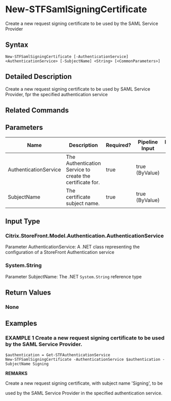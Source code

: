 ﻿# New-STFSamlSigningCertificate

Create a new request signing certificate to be used by the SAML Service Provider

## Syntax

```
New-STFSamlSigningCertificate [-AuthenticationService] <AuthenticationService> [-SubjectName] <String> [<CommonParameters>]
```

## Detailed Description

Create a new request signing certificate to be used by SAML Service Provider, fpr the specified authentication service

## Related Commands


## Parameters

| Name   | Description | Required? | Pipeline Input | Default Value |
| --- | --- | --- | --- | --- |
|AuthenticationService|The Authentication Service to create the certificate for.|true|true (ByValue)| |
|SubjectName|The certificate subject name.|true|true (ByValue)| |

## Input Type

### Citrix.StoreFront.Model.Authentication.AuthenticationService

Parameter AuthenticationService: A .NET class representing the configuration of a StoreFront Authentication service

### System.String

Parameter SubjectName: The .NET `System.String` reference type

## Return Values

### None

## Examples

### EXAMPLE 1 Create a new request signing certificate to be used by the SAML Service Provider.

```
$authentication = Get-STFAuthenticationService
New-STFSamlSigningCertificate -AuthenticationService $authentication -SubjectName Signing
```

**REMARKS**

Create a new request signing certificate, with subject name 'Signing', to be 

used by the SAML Service Provider in the specified authentication service.
